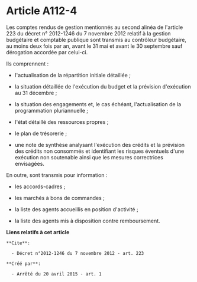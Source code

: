 # Article A112-4

Les comptes rendus de gestion mentionnés au second alinéa de l'article 223 du décret n° 2012-1246 du 7 novembre 2012 relatif
à la gestion budgétaire et comptable publique sont transmis au contrôleur budgétaire, au moins deux fois par an, avant le 31
mai et avant le 30 septembre sauf dérogation accordée par celui-ci. 

Ils comprennent :

- l'actualisation de la répartition initiale détaillée ;

- la situation détaillée de l'exécution du budget et la prévision d'exécution au 31 décembre ;

- la situation des engagements et, le cas échéant, l'actualisation de la programmation pluriannuelle ;

- l'état détaillé des ressources propres ;

- le plan de trésorerie ;

- une note de synthèse analysant l'exécution des crédits et la prévision des crédits non consommés et identifiant les risques
éventuels d'une exécution non soutenable ainsi que les mesures correctrices envisagées. 

En outre, sont transmis pour information :

- les accords-cadres ;

- les marchés à bons de commandes ;

- la liste des agents accueillis en position d'activité ;

- la liste des agents mis à disposition contre remboursement.

**Liens relatifs à cet article**

	**Cite**:

	  - Décret n°2012-1246 du 7 novembre 2012 - art. 223

	**Créé par**:

	  - Arrêté du 20 avril 2015 - art. 1
